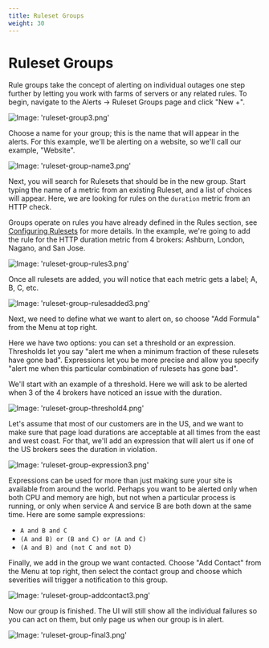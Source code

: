 ```yaml
---
title: Ruleset Groups
weight: 30
---
```


# Ruleset Groups

Rule groups take the concept of alerting on individual outages one step further by letting you work with farms of servers or any related rules.  To begin, navigate to the Alerts -> Ruleset Groups page and click "New +".

![Image: 'ruleset-group3.png'](/images/circonus/ruleset-group3.png)

Choose a name for your group; this is the name that will appear in the alerts. For this example, we'll be alerting on a website, so we'll call our example, "Website".

![Image: 'ruleset-group-name3.png'](/images/circonus/ruleset-group-name3.png)

Next, you will search for Rulesets that should be in the new group. Start typing the name of a metric from an existing Ruleset, and a list of choices will appear. Here, we are looking for rules on the `duration` metric from an HTTP check.

Groups operate on rules you have already defined in the Rules section, see [Configuring Rulesets](/circonus/alerting/rulesets) for more details.  In the example, we're going to add the rule for the HTTP duration metric from 4 brokers: Ashburn, London, Nagano, and San Jose.

![Image: 'ruleset-group-rules3.png'](/images/circonus/ruleset-group-rules3.png)

Once all rulesets are added, you will notice that each metric gets a label; A, B, C, etc.

![Image: 'ruleset-group-rulesadded3.png'](/images/circonus/ruleset-group-rulesadded3.png)

Next, we need to define what we want to alert on, so choose "Add Formula" from the Menu at top right.

Here we have two options: you can set a threshold or an expression.  Thresholds let you say "alert me when a minimum fraction of these rulesets have gone bad".  Expressions let you be more precise and allow you specify "alert me when this particular combination of rulesets has gone bad".

We'll start with an example of a threshold. Here we will ask to be alerted when 3 of the 4 brokers have noticed an issue with the duration.

![Image: 'ruleset-group-threshold4.png'](/images/circonus/ruleset-group-threshold4.png)

Let's assume that most of our customers are in the US, and we want to make sure that page load durations are acceptable at all times from the east and west coast.  For that, we'll add an expression that will alert us if one of the US brokers sees the duration in violation.

![Image: 'ruleset-group-expression3.png'](/images/circonus/ruleset-group-expression3.png)

Expressions can be used for more than just making sure your site is available from around the world.  Perhaps you want to be alerted only when both CPU and memory are high, but not when a particular process is running, or only when service A and service B are both down at the same time. Here are some sample expressions:
* `A and B and C`
* `(A and B) or (B and C) or (A and C)`
* `(A and B) and (not C and not D)`

Finally, we add in the group we want contacted. Choose "Add Contact" from the Menu at top right, then select the contact group and choose which severities will trigger a notification to this group.

![Image: 'ruleset-group-addcontact3.png'](/images/circonus/ruleset-group-addcontact3.png)

Now our group is finished.  The UI will still show all the individual failures so you can act on them, but only page us when our group is in alert.

![Image: 'ruleset-group-final3.png'](/images/circonus/ruleset-group-final3.png)

